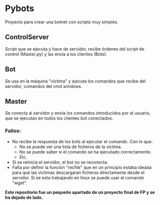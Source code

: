 # Pybots

Proyecto para crear una botnet con scripts muy simples.

## ControlServer
Script que se ejecuta y hace de servidor, recibe órdenes del script de control (Master.py) y las envía a los clientes (Bots). 
## Bot
Se usa en la máquina "víctima" y ejecuta los comandos que recibe del servidor, comandos del cmd windows.
## Master
Se conecta al servidor y envía los comandos introducidos por el usuario, que se ejecutan en todos los clientes bot conectados.

### Fallos:
* No recibe la respuesta de los bots al ejecutar el comando. Con lo que:
    * No se puede ver una lista de ficheros de la víctima.
    * No se puede saber si el comando se ha ejecutado correctamente.
    * Etc.
* Si se reinicia el servidor, el bot no se reconecta.
* Falta por definir la función "recfile" que en un principio estaba ideada para que las víctimas descargaran ficheros directamente desde el servidor. Si se esta trabajando en linux se puede usar el comando "wget".

**Este repositorio fue un pequeño apartado de un proyecto final de FP y se ha dejado de lado.**
